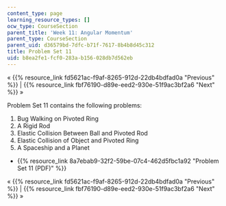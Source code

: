 ```yaml
---
content_type: page
learning_resource_types: []
ocw_type: CourseSection
parent_title: 'Week 11: Angular Momentum'
parent_type: CourseSection
parent_uid: d36579bd-7dfc-b71f-7617-8b4b8d45c312
title: Problem Set 11
uid: b8ea2fe1-fcf0-283a-b156-028db7d562eb
---
```


« {{% resource_link fd5621ac-f9af-8265-912d-22db4bdfad0a "Previous" %}} | {{% resource_link fbf76190-d89e-eed2-930e-51f9ac3bf2a6 "Next" %}} »

Problem Set 11 contains the following problems:

1.  Bug Walking on Pivoted Ring
2.  A Rigid Rod
3.  Elastic Collision Between Ball and Pivoted Rod
4.  Elastic Collision of Object and Pivoted Ring
5.  A Spaceship and a Planet

*   {{% resource_link 8a7ebab9-32f2-59be-07c4-462d5fbc1a92 "Problem Set 11 (PDF)" %}}

« {{% resource_link fd5621ac-f9af-8265-912d-22db4bdfad0a "Previous" %}} | {{% resource_link fbf76190-d89e-eed2-930e-51f9ac3bf2a6 "Next" %}} »
